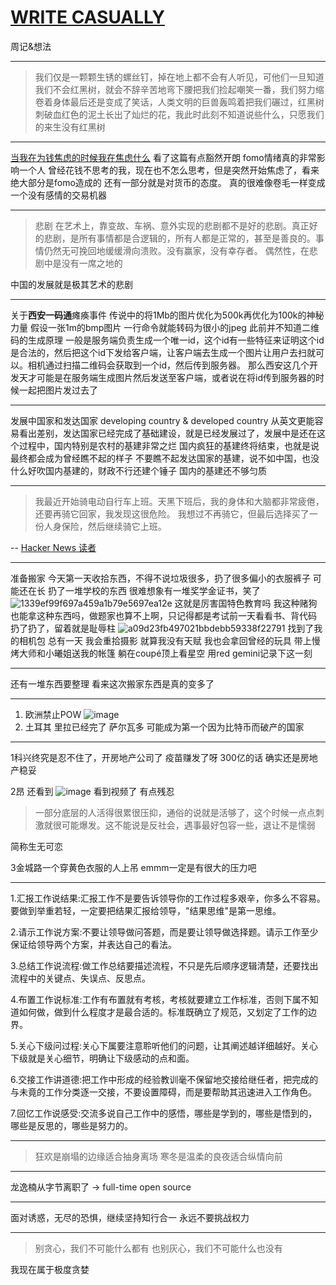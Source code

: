 # [WRITE CASUALLY](https://github.com/linziyang1106/2022/issues/3)

周记&想法

---

> 我们仅是一颗颗生锈的螺丝钉，掉在地上都不会有人听见，可他们一旦知道我们不会红黑树，就会不辞辛苦地弯下腰把我们捡起嘲笑一番，我们努力缩卷着身体最后还是变成了笑话，人类文明的巨兽轰鸣着把我们碾过，红黑树刺破血红色的泥土长出了灿烂的花，我此时此刻不知道说些什么，只愿我们的来生没有红黑树

---

[当我在为钱焦虑的时候我在焦虑什么](https://atlasoin.xyz/2021/10/17/anxiety-about-money/)
看了这篇有点豁然开朗
fomo情绪真的非常影响一个人
曾经花钱不思考的我，现在也不怎么思考，但是突然开始焦虑了，看来绝大部分是fomo造成的
还有一部分就是对货币的态度。
真的很难像卷毛一样变成一个没有感情的交易机器

---

> 悲剧 
在艺术上，靠变故、车祸、意外实现的悲剧都不是好的悲剧。真正好的悲剧，是所有事情都是合逻辑的，所有人都是正常的，甚至是善良的。事情仍然无可挽回地缓缓滑向溃败。没有赢家，没有幸存者。
偶然性，在悲剧中是没有一席之地的

中国的发展就是极其艺术的悲剧

---

关于**西安一码通**瘫痪事件
传说中的将1Mb的图片优化为500k再优化为100k的神秘力量
假设一张1m的bmp图片 一行命令就能转码为很小的jpeg
此前并不知道二维码的生成原理
一般是服务端负责生成一个唯一id，这个id有一些特征来证明这个id是合法的，然后把这个id下发给客户端，让客户端去生成一个图片让用户去扫就可以。相机通过扫描二维码会获取到一个id，然后传到服务器。
那么西安这几个开发天才可能是在服务端生成图片然后发送至客户端，或者说在将id传到服务器的时候一起把图片发过去了

---

发展中国家和发达国家
developing country & developed country
从英文更能容易看出差别，发达国家已经完成了基础建设，就是已经发展过了，发展中是还在这个过程中，国内特别是农村的基建非常之烂
国内疯狂的基建终将结束，也就是说
最终都会成为曾经瞧不起的样子
不要瞧不起发达国家的基建，说不如中国，也没什么好吹国内基建的，财政不行还建个锤子
国内的基建还不够匀质

---

> 我最近开始骑电动自行车上班。天黑下班后，我的身体和大脑都非常疲倦，还要再骑它回家，我发现这很危险。
我想过不再骑它，但最后选择买了一份人身保险，然后继续骑它上班。

-- [Hacker News 读者](https://news.ycombinator.com/item?id=29205322)

---

准备搬家
今天第一天收拾东西，不得不说垃圾很多，扔了很多偏小的衣服裤子
可能还在长
扔了一堆学校的东西
很难想象有一堆奖学金证书，笑了
![1339ef99f697a459a1b79e5697ea12e](https://user-images.githubusercontent.com/54968314/149787699-e803ddf3-ed09-4aa7-b258-50ef92ede989.jpg)
这就是厉害国特色教育吗
我这种赌狗也能拿这种东西吗，做题家也算不上啊，只记得都是考试前一天看看书、背代码
扔了扔了，留着就是耻辱柱
![a09d23fb497021bbdebb59338f22791](https://user-images.githubusercontent.com/54968314/149789768-8cb53fb5-0432-4d38-973b-496cbf7273ab.jpg)
找到了我的相机包
总有一天
我会重拾摄影
就算我没有天赋
我也会拿回曾经的玩具
带上慢烤大师和小曦姐送我的帐篷
躺在coupé顶上看星空
用red gemini记录下这一刻

---
还有一堆东西要整理
看来这次搬家东西是真的变多了

---

1. 欧洲禁止POW
![image](https://user-images.githubusercontent.com/54968314/150129683-07f28f44-afc5-4703-bdd2-b59f50349369.png)
2. 土耳其 里拉已经完了 
  萨尔瓦多 可能成为第一个因为比特币而破产的国家

---

1科兴终究是忍不住了，开房地产公司了
疫苗赚发了呀
300亿的话 确实还是房地产稳妥

2昂 还看到
![image](https://user-images.githubusercontent.com/54968314/150368668-4f67f2d0-35dc-4bf2-b1bb-a673f3646e53.png)
看到视频了 有点残忍
> 一部分底层的人活得很累很压抑，通俗的说就是活够了，这个时候一点点刺激就很可能爆发。这不能说是反社会，遇事最好包容一些，退让不是懦弱

简称生无可恋

3金城路一个穿黄色衣服的人上吊
emmm一定是有很大的压力吧

---

1.汇报工作说结果:汇报工作不是要告诉领导你的工作过程多艰辛，你多么不容易。要做到举重若轻，一定要把结果汇报给领导，"结果思维"是第一思维。

2.请示工作说方案:不要让领导做问答题，而是要让领导做选择题。请示工作至少保证给领导两个方案，并表达自己的看法。

3.总结工作说流程:做工作总结要描述流程，不只是先后顺序逻辑清楚，还要找出流程中的关键点、失误点、反思点。

4.布置工作说标准:工作有布置就有考核，考核就要建立工作标准，否则下属不知道如何做，做到什么程度才是最合适的。标准既确立了规范，又划定了工作的边界。

5.关心下级问过程:关心下属要注意聆听他们的问题，让其阐述越详细越好。关心下级就是关心细节，明确让下级感动的点和面。

6.交接工作讲道德:把工作中形成的经验教训毫不保留地交接给继任者，把完成的与未竟的工作分类逐一交接，不要设置障碍，而是要帮助其迅速进入工作角色。

7.回忆工作说感受:交流多说自己工作中的感悟，哪些是学到的，哪些是悟到的，哪些是反思的，哪些是努力的。

---

> 狂欢是崩塌的边缘适合抽身离场
寒冬是温柔的良夜适合纵情向前

---

龙逸楠从字节离职了
-> full-time open source

---

面对诱惑，无尽的恐惧，继续坚持知行合一
永远不要挑战权力

---

>  别贪心，我们不可能什么都有
也别灰心，我们不可能什么也没有

我现在属于极度贪婪